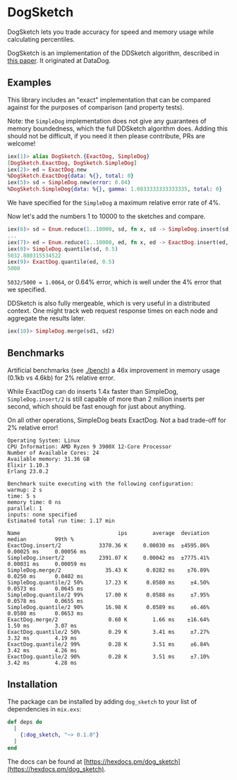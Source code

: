 # DogSketch

DogSketch lets you trade accuracy for speed and memory usage while calculating percentiles.

DogSketch is an implementation of the DDSketch algorithm, described in [this paper](papers/p2195-masson.pdf). It originated at DataDog.

## Examples

This library includes an "exact" implementation that can be compared against for the purposes of comparison (and property tests).

Note: the `SimpleDog` implementation does not give any guarantees of memory boundedness, which the full DDSketch algorithm does. Adding this should not be difficult, if you need it then please contribute, PRs are welcome!

```elixir
iex(1)> alias DogSketch.{ExactDog, SimpleDog}
[DogSketch.ExactDog, DogSketch.SimpleDog]
iex(2)> ed = ExactDog.new
%DogSketch.ExactDog{data: %{}, total: 0}
iex(5)> sd = SimpleDog.new(error: 0.04)
%DogSketch.SimpleDog{data: %{}, gamma: 1.0833333333333335, total: 0}
```

We have specified for the `SimpleDog` a maximum relative error rate of 4%.

Now let's add the numbers 1 to 10000 to the sketches and compare.

```elixir
iex(6)> sd = Enum.reduce(1..10000, sd, fn x, sd -> SimpleDog.insert(sd, x) end)
...
iex(7)> ed = Enum.reduce(1..10000, ed, fn x, ed -> ExactDog.insert(ed, x) end)
iex(8)> SimpleDog.quantile(sd, 0.5)
5032.880315534522
iex(9)> ExactDog.quantile(ed, 0.5)
5000
```

`5032/5000 = 1.0064`, or 0.64% error, which is well under the 4% error that we specified.

DDSketch is also fully mergeable, which is very useful in a distributed context. One might track web request response times on each node and aggregate the results later.

```elixir
iex(10)> SimpleDog.merge(sd1, sd2)
```

## Benchmarks

Artificial benchmarks (see [./bench](bench)) a 46x improvement in memory usage (0.1kb vs 4.6kb) for 2% relative error.

While ExactDog can do inserts 1.4x faster than SimpleDog, `SimpleDog.insert/2` is still capable of more than 2 million inserts per second, which should be fast enough for just about anything.

On all other operations, SimpleDog beats ExactDog. Not a bad trade-off for 2% relative error!

```
Operating System: Linux
CPU Information: AMD Ryzen 9 3900X 12-Core Processor
Number of Available Cores: 24
Available memory: 31.36 GB
Elixir 1.10.3
Erlang 23.0.2

Benchmark suite executing with the following configuration:
warmup: 2 s
time: 5 s
memory time: 0 ns
parallel: 1
inputs: none specified
Estimated total run time: 1.17 min

Name                               ips        average  deviation         median         99th %
ExactDog.insert/2            3370.36 K     0.00030 ms  ±4595.86%     0.00025 ms     0.00056 ms
SimpleDog.insert/2           2391.07 K     0.00042 ms  ±7775.41%     0.00031 ms     0.00059 ms
SimpleDog.merge/2              35.43 K      0.0282 ms    ±76.89%      0.0250 ms      0.0402 ms
SimpleDog.quantile/2 50%       17.23 K      0.0580 ms     ±4.50%      0.0573 ms      0.0645 ms
SimpleDog.quantile/2 99%       17.00 K      0.0588 ms     ±7.95%      0.0578 ms      0.0655 ms
SimpleDog.quantile/2 90%       16.98 K      0.0589 ms     ±6.46%      0.0580 ms      0.0653 ms
ExactDog.merge/2                0.60 K        1.66 ms    ±16.64%        1.59 ms        3.07 ms
ExactDog.quantile/2 50%         0.29 K        3.41 ms     ±7.27%        3.32 ms        4.19 ms
ExactDog.quantile/2 99%         0.28 K        3.51 ms     ±6.84%        3.42 ms        4.26 ms
ExactDog.quantile/2 90%         0.28 K        3.51 ms     ±7.10%        3.42 ms        4.28 ms
```

## Installation

The package can be installed by adding `dog_sketch` to your list of dependencies in `mix.exs`:

```elixir
def deps do
  [
    {:dog_sketch, "~> 0.1.0"}
  ]
end
```

The docs can be found at [https://hexdocs.pm/dog_sketch](https://hexdocs.pm/dog_sketch).

